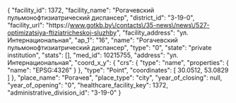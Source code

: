 {
    "facility_id": 1372,
    "facility_name": "Рогачевский пульмонофтизиатрический диспансер",
    "district_id": "3-19-0",
    "facility_url": "https:\/\/www.gotkb.by\/contacts\/35-news\/news\/527-optimizatsiya-ftiziatricheskoj-sluzhby",
    "facility_address": "ул. Интернациональная",
    "ap_1": "16",
    "name": "Рогачевский пульмонофтизиатрический диспансер",
    "type": "0",
    "state": "private institution",
    "stats": [],
    "med_id": 10215755,
    "address": "ул. Интернациональная",
    "coord_x_y": {
        "crs": {
            "type": "name",
            "properties": {
                "name": "EPSG:4326"
            }
        },
        "type": "Point",
        "coordinates": [
            30.0512,
            53.0829
        ]
    },
    "place_name": "Рогачев",
    "place_type": "city",
    "year_of_closing": null,
    "year_of_opening": "0",
    "healthcare_facility_key": 1372,
    "administrative_division_id": "3-19-0"
}